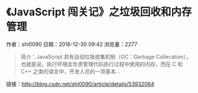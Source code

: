 # 《JavaScript 闯关记》之垃圾回收和内存管理
作者：shi0090
日期：2016-12-30 09:42
浏览量：2277
> 简介：JavaScript 具有自动垃圾收集机制（GC：Garbage Collecation），也就是说，执行环境会负责管理代码执行过程中使用的内存。而在 C 和 C++ 之类的语言中，开发人员的一项基本...

 链接：http://blog.csdn.net/shi0090/article/details/53932064
